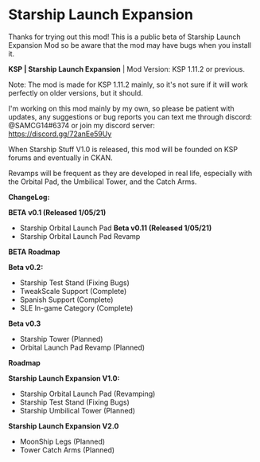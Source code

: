 # Starship Launch Expansion
Thanks for trying out this mod! This is a public beta of Starship Launch Expansion Mod so be aware that the mod may have bugs when you install it.

**KSP | Starship Launch Expansion** | Mod Version: KSP 1.11.2 or previous. 

Note: The mod is made for KSP 1.11.2 mainly, so it's not sure if it will work perfectly on older versions, but it should.

I'm working on this mod mainly by my own, so please be patient with updates, any suggestions or bug reports you can text me through discord: @SAMCG14#6374 or join my discord server: https://discord.gg/72anEe59Uy

When Starship Stuff V1.0 is released, this mod will be founded on KSP forums and eventually in CKAN.

Revamps will be frequent as they are developed in real life, especially with the Orbital Pad, the Umbilical Tower, and the Catch Arms.

**ChangeLog:**

**BETA v0.1 (Released 1/05/21)**
-	Starship Orbital Launch Pad
**Beta v0.11 (Released 1/05/21)**
-	Starship Orbital Launch Pad Revamp


**BETA Roadmap**

**Beta v0.2:**
-	Starship Test Stand (Fixing Bugs)
- TweakScale Support (Complete)
-	Spanish Support (Complete)
- SLE In-game Category (Complete)

**Beta v0.3**
-	Starship Tower (Planned)
- Orbital Launch Pad Revamp (Planned)

**Roadmap**

**Starship Launch Expansion V1.0:**
- Starship Orbital Launch Pad (Revamping)
-	Starship Test Stand (Fixing Bugs)
-	Starship Umbilical Tower (Planned)

**Starship Launch Expansion V2.0**
-	MoonShip Legs (Planned)
-	Tower Catch Arms (Planned)
